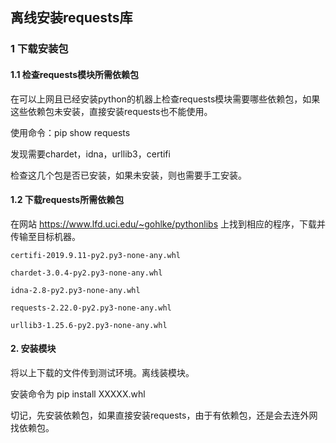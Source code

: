 ## 离线安装requests库

### 1 下载安装包
#### 1.1 检查requests模块所需依赖包

在可以上网且已经安装python的机器上检查requests模块需要哪些依赖包，如果这些依赖包未安装，直接安装requests也不能使用。

使用命令：pip show requests

发现需要chardet，idna，urllib3，certifi

检查这几个包是否已安装，如果未安装，则也需要手工安装。
#### 1.2 下载requests所需依赖包

在网站 https://www.lfd.uci.edu/~gohlke/pythonlibs 上找到相应的程序，下载并传输至目标机器。


    certifi-2019.9.11-py2.py3-none-any.whl

    chardet-3.0.4-py2.py3-none-any.whl

    idna-2.8-py2.py3-none-any.whl

    requests-2.22.0-py2.py3-none-any.whl

    urllib3-1.25.6-py2.py3-none-any.whl

#### 2. 安装模块

将以上下载的文件传到测试环境。离线装模块。

安装命令为 pip install XXXXX.whl

切记，先安装依赖包，如果直接安装requests，由于有依赖包，还是会去连外网找依赖包。
